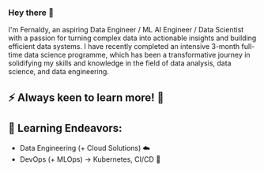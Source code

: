 ### Hey there 👋

I'm Fernaldy, an aspiring Data Engineer / ML AI Engineer / Data Scientist with a passion for turning complex data into actionable insights and building efficient data systems. I have recently completed an intensive 3-month full-time data science programme, which has been a transformative journey in solidifying my skills and knowledge in the field of data analysis, data science, and data engineering.

## ⚡ Always keen to learn more! :snake: 

## 🚀 Learning Endeavors:
- Data Engineering (+ Cloud Solutions) ☁️
- DevOps (+ MLOps) -> Kubernetes, CI/CD 🔱
  
<!--
**fernaldya/fernaldya** is a ✨ _special_ ✨ repository because its `README.md` (this file) appears on your GitHub profile.


- 🔭 
- 🌱 
- 👯 
- 🤔 
- 💬 
- 📫
- 😄 
- ⚡ 
